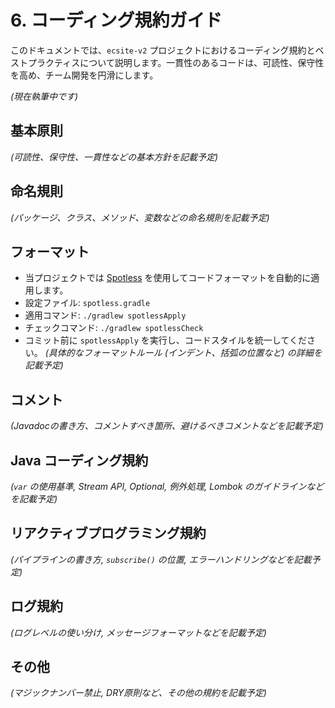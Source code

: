# 6. コーディング規約ガイド

このドキュメントでは、`ecsite-v2` プロジェクトにおけるコーディング規約とベストプラクティスについて説明します。一貫性のあるコードは、可読性、保守性を高め、チーム開発を円滑にします。

*(現在執筆中です)*

## 基本原則

*(可読性、保守性、一貫性などの基本方針を記載予定)*

## 命名規則

*(パッケージ、クラス、メソッド、変数などの命名規則を記載予定)*

## フォーマット

*   当プロジェクトでは [Spotless](https://github.com/diffplug/spotless) を使用してコードフォーマットを自動的に適用します。
*   設定ファイル: `spotless.gradle`
*   適用コマンド: `./gradlew spotlessApply`
*   チェックコマンド: `./gradlew spotlessCheck`
*   コミット前に `spotlessApply` を実行し、コードスタイルを統一してください。
*(具体的なフォーマットルール (インデント、括弧の位置など) の詳細を記載予定)*

## コメント

*(Javadocの書き方、コメントすべき箇所、避けるべきコメントなどを記載予定)*

## Java コーディング規約

*(`var` の使用基準, Stream API, Optional, 例外処理, Lombok のガイドラインなどを記載予定)*

## リアクティブプログラミング規約

*(パイプラインの書き方, `subscribe()` の位置, エラーハンドリングなどを記載予定)*

## ログ規約

*(ログレベルの使い分け, メッセージフォーマットなどを記載予定)*

## その他

*(マジックナンバー禁止, DRY原則など、その他の規約を記載予定)*
